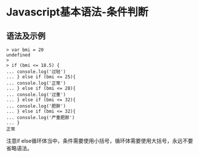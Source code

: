 # Javascript基本语法-条件判断

## 语法及示例

```
> var bmi = 20
undefined
> 
> if (bmi <= 18.5) {
... console.log('过轻')
... } else if (bmi <= 25){
... console.log('正常')
... } else if (bmi <= 28){
... console.log('过重')
... } else if (bmi <= 32){
... console.log('肥胖')
... } else if (bmi <= 32){
... console.log('严重肥胖')
... }
正常

```

注意if else循环体当中，条件需要使用小括号，循环体需要使用大括号，永远不要省略语法。

 
